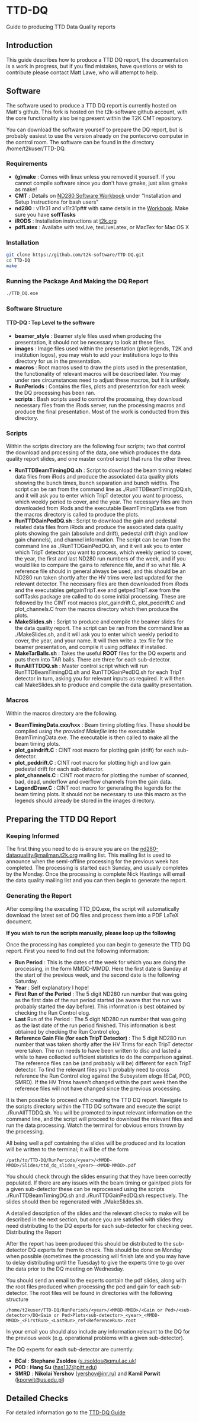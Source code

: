 # TTD-DQ

Guide to producing TTD Data Quality reports
## Introduction

This guide describes how to produce a TTD DQ report, the documentation is a work in progress, but if you find mistakes, have questions or wish to contribute please contact Matt Lawe, who will attempt to help.
## Software

The software used to produce a TTD DQ report is currently hosted on Matt's github. This fork is hosted on the t2k-software github account, with the core functionality also being present within the T2K CMT repository.

You can download the software yourself to prepare the DQ report, but is probably easiest to use the version already on the pontecorvo computer in the control room. The software can be found in the directory /home/t2kuser/TTD-DQ.

### Requirements

 * __(g)make__ : Comes with linux unless you removed it yourself. If you cannot compile software since you don't have gmake, just alias gmake as make!
 * __CMT__ : Details on [ND280 Software Workbook](http://nd280.lancs.ac.uk/devel/invariant/nd280Doc/workbook/SoftwareUser.html) under "Installation and Setup Instructions for bash users"
 * __nd280__ : v11r31 and v11r31p## with same details in the [Workbook](http://nd280.lancs.ac.uk/devel/invariant/nd280Doc/workbook/SoftwareUser.html). Make sure you have __soffTasks__
 * __iRODS__ : Installation instructions at [t2k.org](https://www.t2k.org/nd280/runco/data/quality/forexperts/DQiRODSfolder/DQiRODS)
 * __pdfLatex__ : Availabe with texLive, texLiveLatex, or MacTex for Mac OS X

### Installation

```bash
git clone https://github.com/t2k-software/TTD-DQ.git
cd TTD-DQ
make
```

### Running the Package And Making the DQ Report
```bash
./TTD_DQ.exe
```

### Software Structure

#### TTD-DQ : Top Level to the software
 * __beamer\_style__ : Beamer style files used when producing the presentation, it should not be necessary to look at these files.
 * __images__ : Image files used within the presentation (plot legends, T2K and institution logos), you may wish to add your institutions logo to this directory for us in the presentation.
 * __macros__ : Root macros used to draw the plots used in the presentation, the functionality of relevant macros will be described later. You may under rare circumstances need to adjust these macros, but it is unlikely.
 * __RunPeriods__ : Contains the files, plots and presentation for each week the DQ processing has been ran.
 * __scripts__ : Bash scripts used to control the processing, they download necessary files from the iRods server, run the processing macros and produce the final presentation. Most of the work is conducted from this directory.

### Scripts

Within the scripts directory are the following four scripts; two that control the download and processing of the data, one which produces the data quality report slides, and one master control script that runs the other three.

 * __RunTTDBeamTimingDQ.sh__ : Script to download the beam timing related data files from iRods and produce the associated data quality plots showing the bunch times, bunch separation and bunch widths. The script can be ran from the command line as ./RunTTDBeamTimingDQ.sh, and it will ask you to enter which TripT detector you want to process, which weekly period to cover, and the year. The necessary files are then downloaded from iRods and the executable BeamTimingData.exe from the macros directory is called to produce the plots.
 * __RunTTDGainPedDQ.sh__ : Script to download the gain and pedestal related data files from iRods and produce the associated data quality plots showing the gain (absolute and drift), pedestal drift (high and low gain channels), and channel information. The script can be ran from the command line as ./RunTTDGainPedDQ.sh, and it will ask you to enter which TripT detector you want to process, which weekly period to cover, the year, the first and last ND280 run numbers of the week, and if you would like to compare the gains to reference file, and if so what file. A reference file should in general always be used, and this should be an ND280 run taken shortly after the HV trims were last updated for the relevant detector. The necessary files are then downloaded from iRods and the executables getgainTripT.exe and getpedTripT.exe from the soffTasks package are called to do some initial processing. These are followed by the CINT root macros plot\_gaindrift.C, plot\_peddrift.C and plot\_channels.C from the macros directory which then produce the plots.
 * __MakeSlides.sh__ : Script to produce and compile the beamer slides for the data quality report. The script can be ran from the command line as ./MakeSlides.sh, and it will ask you to enter which weekly period to cover, the year, and your name. It will then write a .tex file for the beamer presentation, and compile it using pdflatex if installed.
 * __MakeTarBalls.sh__ : Takes the useful __ROOT__ files for the DQ experts and puts them into TAR balls. There are three for each sub-detector.
 * __RunAllTTDDQ.sh__ : Master control script which will run RunTTDBeamTimingDQ.sh and RunTTDGainPedDQ.sh for each TripT detector in turn, asking you for relevant inputs as required. It will then call MakeSlides.sh to produce and compile the data quality presentation.

### Macros

Within the macros directory are the following.

 * __BeamTimingData.cxx/hxx__ : Beam timing plotting files. These should be compiled _using the provided Makefile_ into the executable BeamTimingData.exe. The executable is then called to make all the beam timing plots.
 * __plot\_gaindrift.C__ : CINT root macro for plotting gain (drift) for each sub-detector.
 * __plot\_peddrift.C__ : CINT root macro for plotting high and low gain pedestal drift for each sub-detector.
 * __plot\_channels.C__ : CINT root macro for plotting the number of scanned, bad, dead, underflow and overflow channels from the gain data.
 * __LegendDraw.C__ :  CINT root macro for generating the legends for the beam timing plots. It should not be necessary to use this macro as the legends should already be stored in the images directory.

## Preparing the TTD DQ Report
### Keeping Informed

The first thing you need to do is ensure you are on the nd280-dataquality@mailman.t2k.org mailing list. This mailing list is used to announce when the semi-offline processing for the previous week has completed. The processing is started each Sunday, and usually completes by the Monday. Once the processing is complete Nick Hastings will email the data quality mailing list and you can then begin to generate the report.

### Generating the Report

After compiling the executing TTD_DQ.exe, the script will automatically download the latest set of DQ files and process them into a PDF LaTeX document.

__If you wish to run the scripts manually, please loop up the following__

Once the processing has completed you can begin to generate the TTD DQ report. First you need to find out the following information:
 * __Run Period__ : This is the dates of the week for which you are doing the processing, in the form MMDD-MMDD. Here the first date is Sunday at the start of the previous week, and the second date is the following Saturday.
 * __Year__ : Self explanatory I hope!
 * __First Run of the Period__ : The 5 digit ND280 run number that was going as the first date of the run period started (be aware that the run was probably started the day before). This information is best obtained by checking the Run Control elog.
 * __Last__ Run of the Period : The 5 digit ND280 run number that was going as the last date of the run period finished. This information is best obtained by checking the Run Control elog.
 * __Reference Gain File (for each TripT Detector)__ : The 5 digit ND280 run number that was taken shortly after the HV Trims for each TripT detector were taken. The run needs to have been written to disc and lasted a while to have collected sufficient statistics to do the comparison against. The reference files can be (and probably will be) different for each TripT detector. To find the relevant files you'll probably need to cross reference the Run Control elog against the Subsystem elogs (ECal, P0D, SMRD). If the HV Trims haven't changed within the past week then the reference files will not have changed since the previous processing.

It is then possible to proceed with creating the TTD DQ report. Navigate to the scripts directory within the TTD DQ software and execute the script ./RunAllTTDDQ.sh. You will be promoted to input relevant information on the command line, and the script will proceed to download the relevant files and run the data processing. Watch the terminal for obvious errors thrown by the processing.

All being well a pdf containing the slides will be produced and its location will be written to the terminal; it will be of the form

    /path/to/TTD-DQ/RunPeriods/<year>/<MMDD-MMDD>/Slides/ttd_dq_slides_<year>-<MMDD-MMDD>.pdf

You should check through the slides ensuring that they have been correctly populated. If there are any issues with the beam timing or gain/ped plots for a given sub-detector these can be reprocessed using the scripts ./RunTTDBeamTimingDQ.sh and ./RunTTDGainPedDQ.sh respectively. The slides should then be regenerated with ./MakeSlides.sh.

A detailed description of the slides and the relevant checks to make will be described in the next section, but once you are satisfied with slides they need distributing to the DQ experts for each sub-detector for checking over.
Distributing the Report

After the report has been produced this should be distributed to the sub-detector DQ experts for them to check. This should be done on Monday when possible (sometimes the processing will finish late and you may have to delay distributing until the Tuesday) to give the experts time to go over the data prior to the DQ meeting on Wednesday.

You should send an email to the experts contain the pdf slides, along with the root files produced when processing the ped and gain for each sub-detector. The root files will be found in directories with the following structure

    /home/t2kuser/TTD-DQ/RunPeriods/<year>/<MMDD-MMDD>/<Gain or Ped>/<sub-detector>/DQ<Gain or Ped>Plots<sub-detector>_<year>_<MMDD-MMDD>_<FirstRun>_<LastRun>_ref<ReferenceRun>.root

In your email you should also include any information relevant to the DQ for the previous week (e.g. operational problems with a given sub-detector).

The DQ experts for each sub-detector are currently:

* __ECal__ : __Stephane Zsoldos__ (s.zsoldos@qmul.ac.uk)
* __P0D__ : __Hang Su__ (has137@pitt.edu)
* __SMRD__ : __Nikolai Yershov__ (yershov@inr.ru) and __Kamil Porwit__ (kporwit@us.edu.pl)

## Detailed Checks

For detailed information go to the [TTD-DQ Guide](https://www.t2k.org/nd280/ttd/ttddqguide "t2k.org TTD-DQ Guide")
